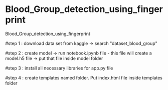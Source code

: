 # Blood_Group_detection_using_fingerprint
Blood_Group_detection_using_fingerprint

#step 1 : download data set from kaggle
-> search "dataset_blood_group"

#step 2 : create model
-> run notebook.ipynb file - this file will create a model.h5 file
-> put that file inside model folder

#step 3 : install all necessary libraries for app.py file 

#step 4 : create templates named folder. Put index.html file inside templates folder

